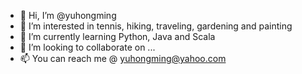 - 👋 Hi, I’m @yuhongming
- 👀 I’m interested in tennis, hiking, traveling, gardening and painting
- 🌱 I’m currently learning Python, Java and Scala
- 💞️ I’m looking to collaborate on ...
- 📫 You can reach me @ yuhongming@yahoo.com

<!---
yuhongming/yuhongming is a ✨ special ✨ repository because its `README.md` (this file) appears on your GitHub profile.
You can click the Preview link to take a look at your changes.
--->
